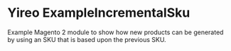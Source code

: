 # Yireo ExampleIncrementalSku

Example Magento 2 module to show how new products can be generated by using an SKU that is based upon the previous SKU.

